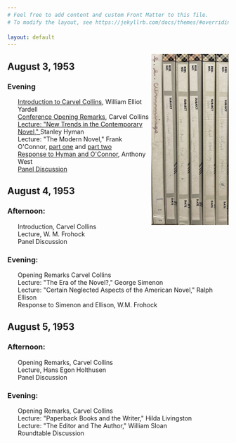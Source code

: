 ```yaml
---
# Feel free to add content and custom Front Matter to this file.
# To modify the layout, see https://jekyllrb.com/docs/themes/#overriding-theme-defaults

layout: default
---
```

<img align="right" width="35%" height="35%" src="fullsizeoutput_1950e.jpeg"/>

## August 3, 1953
### Evening
<ul style="list-style-type:none;">
<li style="list-style-type:none;"><a href="https://tanyaclement.github.io/Harvard-1953/hyman-new-trends-in-the-contemporary-novel-">Introduction to Carvel Collins</a>, William Elliot Yardell</li> 
<li style="list-style-type:none;"><a href="https://tanyaclement.github.io/Harvard-1953/hyman-new-trends-in-the-contemporary-novel-">Conference Opening Remarks</a>, Carvel Collins</li>
<li style="list-style-type:none;"><a href="https://tanyaclement.github.io/Harvard-1953/hyman-new-trends-in-the-contemporary-novel-">Lecture: "New Trends in the Contemporary Novel," </a>Stanley Hyman</li> 
<li style="list-style-type:none;">Lecture: "The Modern Novel," Frank O'Connor, <a href="https://tanyaclement.github.io/Harvard-1953/hyman-new-trends-in-the-contemporary-novel-">part one</a> and <a href="https://tanyaclement.github.io/Harvard-1953/o-connor-lecture-response-to-hyman-and-o-connor-panel-discussion">part two</a></li>
<li style="list-style-type:none;"><a href="https://tanyaclement.github.io/Harvard-1953/o-connor-lecture-response-to-hyman-and-o-connor-panel-discussion">Response to Hyman and O'Connor</a>, Anthony West</li>
<li style="list-style-type:none;"><a href="https://tanyaclement.github.io/Harvard-1953/o-connor-lecture-response-to-hyman-and-o-connor-panel-discussion">Panel Discussion</a></li> </ul>

## August 4, 1953
### Afternoon:
<ul style="list-style-type: none;"><li style="list-style-type: none;">Introduction, Carvel Collins</li>
<li style="list-style-type: none;">Lecture, W. M. Frohock </li>
<li style="list-style-type: none;">Panel Discussion </li></ul>

### Evening:
<ul style="list-style-type: none;">
<li>Opening Remarks	Carvel Collins</li>
<li>Lecture: "The Era of the Novel?," George Simenon</li>
<li>Lecture: "Certain Neglected Aspects of the American Novel," Ralph Ellison</li> 
<li>Response to Simenon and Ellison, W.M. Frohock</li> </ul>
 
## August 5, 1953
### Afternoon: 
<ul style="list-style-type: none;">
<li>Opening Remarks, Carvel Collins</li>
<li>Lecture, Hans Egon Holthusen</li>
<li>Panel Discussion</li> </ul>

### Evening: 
<ul style="list-style-type: none;">
<li>Opening Remarks, Carvel Collins	</li>
<li>Lecture: "Paperback Books and the Writer," Hilda Livingston</li>
<li>Lecture: "The Editor and The Author," William Sloan</li>
<li>Roundtable Discussion</li> </ul>
